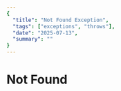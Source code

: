 ```yaml
---
{
  "title": "Not Found Exception",
  "tags": ["exceptions", "throws"],
  "date": "2025-07-13",
  "summary": ""
}
---
```

# Not Found